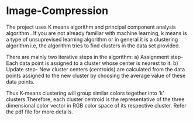 # Image-Compression
The project uses K means algorithm and principal component analysis algorithm .
If you are not already familiar with machine learning,
k means is a type of unsuprevised learning algorithm or in general it is a clustering algorithm i.e, the algorithm tries to find clusters in the data set provided.

There are mainly two iterative steps in the algorithm:
a) Assignment step- Each data point is assigned to a cluster whose center is nearest to it.
b) Update step- New cluster centers (centroids) are calculated from the data points assigned to the new cluster by choosing the average value of these data points.

Thus K-means clustering will group similar colors together into ‘k’ clusters.Therefore, each cluster centroid is the representative of the three dimensional color vector in RGB color space of its respective cluster.
Refer the pdf file for more details.
